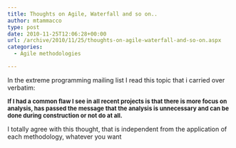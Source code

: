 ```yaml
---
title: Thoughts on Agile, Waterfall and so on..
author: mtammacco
type: post
date: 2010-11-25T12:06:28+00:00
url: /archive/2010/11/25/thoughts-on-agile-waterfall-and-so-on.aspx
categories:
  - Agile methodologies

---
```

In the extreme programming mailing list I read this topic that i carried over verbatim:

**<font size="2">If I had a common flaw I see in all recent projects is that there is more focus on analysis, has passed the message that the analysis is unnecessary and can be done during construction or not do at all. </font>**

I totally agree with this thought, that is independent from the application of each methodology, whatever you want

 